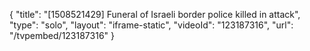 {
    "title": "[1508521429] Funeral of Israeli border police killed in attack",
    "type": "solo",
    "layout": "iframe-static",
    "videoId": "123187316",
    "url": "\/tvpembed\/123187316"
}